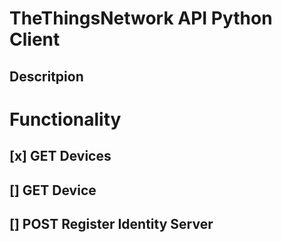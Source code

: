# TheThingsNetwork API Python Client

## Descritpion

# Functionality

## [x] GET Devices

## [] GET Device

## [] POST Register Identity Server